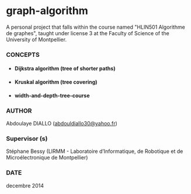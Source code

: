 # graph-algorithm
A personal project that falls within the course named "HLIN501 Algorithme de graphes", taught under license 3 at the Faculty of Science of the University of Montpellier. 

### CONCEPTS
  * #### Dijkstra algorithm (tree of shorter paths)
  * #### Kruskal algorithm (tree covering)
  * #### width-and-depth-tree-course


### AUTHOR

Abdoulaye DIALLO (abdouldiallo30@yahoo.fr)


### Supervisor (s) 
  Stéphane Bessy (LIRMM - Laboratoire d’Informatique, de Robotique et de Microélectronique de Montpellier)

### DATE
decembre 2014

